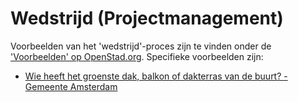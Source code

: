 # Wedstrijd (Projectmanagement)

Voorbeelden van het 'wedstrijd'-proces zijn te vinden onder de ['Voorbeelden' op OpenStad.org](https://openstad.org/voorbeelden). Specifieke voorbeelden zijn:
- [Wie heeft het groenste dak, balkon of dakterras van de buurt? - Gemeente Amsterdam](https://openstad.org/voorbeelden/groen-op-je-dak-amsterdam-west)
